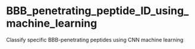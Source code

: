 # BBB_penetrating_peptide_ID_using_machine_learning
Classify specific BBB-penetrating peptides using CNN machine learning
